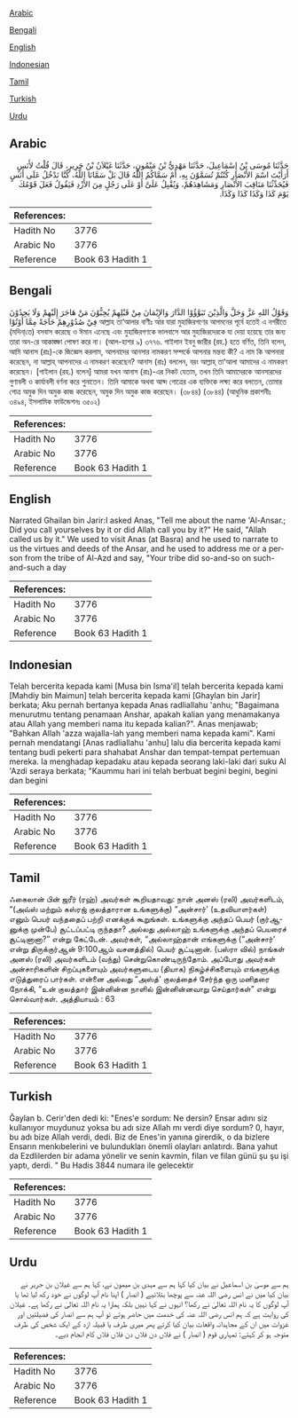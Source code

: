 [Arabic](#arabic)

[Bengali](#bengali)

[English](#english)

[Indonesian](#indonesian)

[Tamil](#tamil)

[Turkish](#turkish)

[Urdu](#urdu)

## Arabic


<div dir="rtl" lang="ar" style={{fontSize:'larger',backgroundColor:'#f8f9fa',padding:20}}>
حَدَّثَنَا مُوسَى بْنُ إِسْمَاعِيلَ، حَدَّثَنَا مَهْدِيُّ بْنُ مَيْمُونٍ، حَدَّثَنَا غَيْلاَنُ بْنُ جَرِيرٍ، قَالَ قُلْتُ لأَنَسٍ أَرَأَيْتَ اسْمَ الأَنْصَارِ كُنْتُمْ تُسَمَّوْنَ بِهِ، أَمْ سَمَّاكُمُ اللَّهُ قَالَ بَلْ سَمَّانَا اللَّهُ، كُنَّا نَدْخُلُ عَلَى أَنَسٍ فَيُحَدِّثُنَا مَنَاقِبَ الأَنْصَارِ وَمَشَاهِدَهُمْ، وَيُقْبِلُ عَلَىَّ أَوْ عَلَى رَجُلٍ مِنَ الأَزْدِ فَيَقُولُ فَعَلَ قَوْمُكَ يَوْمَ كَذَا وَكَذَا كَذَا وَكَذَا‏.‏
</div>
<div style={{backgroundColor:'#f8f9fa',padding:20, marginBottom: 10}}><table> <thead> <tr> <th>References:</th> <th></th> </tr> </thead> <tbody><tr><td>Hadith No</td><td>3776</td></tr><tr><td>Arabic No</td><td>3776</td></tr><tr><td>Reference</td><td>Book 63 Hadith 1</td></tr></tbody></table></div>

## Bengali


<div dir="ltr" lang="bn" style={{fontSize:'larger',backgroundColor:'#f8f9fa',padding:20}}>
وَقَوْلُ اللهِ عَزَّ وَجَلَّ وَالَّذِيْنَ تَبَوَّؤُوْا الدَّارَ وَالإِيْمَانَ مِنْ قَبْلِهِمْ يُحِبُّوْنَ مَنْ هَاجَرَ إِلَيْهِمْ وَلَا يَجِدُوْنَ فِيْ صُدُوْرِهِمْ حَاجَةً مِمَّا أُوْتُوْا আল্লাহ তা‘আলার বাণীঃ আর যারা মুহাজিরগণের আগমনের পূর্বে হতেই এ নগরীতে (মদিনা্‌‌তে) বসবাস করেছে ও ঈমান এনেছে এবং মুহাজিরগণকে ভালবাসে আর মুহাজিরদেরকে যা দেয়া হয়েছে তার জন্য তারা অন-রে আকাঙ্ক্ষা পোষণ করে না। (আল-হাশর ৯) ৩৭৭৬. গাইলান ইবনু জারীর (রহ.) হতে বর্ণিত, তিনি বলেন, আমি আনাস (রাঃ)-কে জিজ্ঞেস করলাম, আপনাদের আনসার নামকরণ সম্পর্কে আপনার মন্তব্য কী? এ নাম কি আপনারা করেছেন, না আল্লাহ্ আপনাদের এ নামকরণ করেছেন? আনাস (রাঃ) বললেন, বরং আল্লাহ্ তা‘আলা আমাদের এ নামকরণ করেছেন। [গাইলান (রহ.) বলেন] আমরা যখন আনাস (রাঃ)-এর নিকট যেতাম, তখন তিনি আমাদেরকে আনসারদের গুণাবলী ও কার্যাবলী বর্ণনা করে শুনাতেন। তিনি আমাকে অথবা আয্দ গোত্রের এক ব্যক্তিকে লক্ষ্য করে বলতেন, তোমার গোত্র অমুক দিন অমুক কাজ করেছেন, অমুক দিন অমুক কাজ করেছেন। (৩৮৪৪) (৩৮৪৪) (আধুনিক প্রকাশনীঃ ৩৪৯৪, ইসলামিক ফাউন্ডেশনঃ ৩৫০২)
</div>
<div style={{backgroundColor:'#f8f9fa',padding:20, marginBottom: 10}}><table> <thead> <tr> <th>References:</th> <th></th> </tr> </thead> <tbody><tr><td>Hadith No</td><td>3776</td></tr><tr><td>Arabic No</td><td>3776</td></tr><tr><td>Reference</td><td>Book 63 Hadith 1</td></tr></tbody></table></div>

## English


<div dir="ltr" lang="en" style={{fontSize:'larger',backgroundColor:'#f8f9fa',padding:20}}>
Narrated Ghailan bin Jarir:I asked Anas, "Tell me about the name 'Al-Ansar.; Did you call yourselves by it or did Allah call you by it?" He said, "Allah called us by it." We used to visit Anas (at Basra) and he used to narrate to us the virtues and deeds of the Ansar, and he used to address me or a person from the tribe of Al-Azd and say, "Your tribe did so-and-so on such-and-such a day
</div>
<div style={{backgroundColor:'#f8f9fa',padding:20, marginBottom: 10}}><table> <thead> <tr> <th>References:</th> <th></th> </tr> </thead> <tbody><tr><td>Hadith No</td><td>3776</td></tr><tr><td>Arabic No</td><td>3776</td></tr><tr><td>Reference</td><td>Book 63 Hadith 1</td></tr></tbody></table></div>

## Indonesian


<div dir="ltr" lang="id" style={{fontSize:'larger',backgroundColor:'#f8f9fa',padding:20}}>
Telah bercerita kepada kami [Musa bin Isma'il] telah bercerita kepada kami [Mahdiy bin Maimun] telah bercerita kepada kami [Ghaylan bin Jarir] berkata; Aku pernah bertanya kepada Anas radliallahu 'anhu; "Bagaimana menurutmu tentang penamaan Anshar, apakah kalian yang menamakanya atau Allah yang memberi nama itu kepada kalian?". Anas menjawab; "Bahkan Allah 'azza wajalla-lah yang memberi nama kepada kami". Kami pernah mendatangi [Anas radliallahu 'anhu] lalu dia bercerita kepada kami tentang budi pekerti para shahabat Anshar dan tempat-tempat pertemuan mereka. Ia menghadap kepadaku atau kepada seorang laki-laki dari suku Al 'Azdi seraya berkata; "Kaummu hari ini telah berbuat begini begini, begini dan begini
</div>
<div style={{backgroundColor:'#f8f9fa',padding:20, marginBottom: 10}}><table> <thead> <tr> <th>References:</th> <th></th> </tr> </thead> <tbody><tr><td>Hadith No</td><td>3776</td></tr><tr><td>Arabic No</td><td>3776</td></tr><tr><td>Reference</td><td>Book 63 Hadith 1</td></tr></tbody></table></div>

## Tamil


<div dir="ltr" lang="ta" style={{fontSize:'larger',backgroundColor:'#f8f9fa',padding:20}}>
ஃகைலான் பின் ஜரீர் (ரஹ்) அவர்கள் கூறியதாவது: நான் அனஸ் (ரலி) அவர்களிடம், “(அவ்ஸ் மற்றும் கஸ்ரஜ் குலத்தாரான உங்களுக்கு) “அன்சார்' (உதவியாளர்கள்) எனும் பெயர் வந்ததைப் பற்றி எனக்குக் கூறுங்கள். உங்களுக்கு அந்தப் பெயர் (குர்ஆனுக்கு முன்பே) சூட்டப்பட்டி ருந்ததா? அல்லது அல்லாஹ் உங்களுக்கு அந்தப் பெயரைச் சூட்டினானா?” என்று கேட்டேன். அவர்கள், “அல்லாஹ்தான் எங்களுக்கு (“அன்சார்' என்று திருக்குர்ஆன் 9:100ஆம் வசனத்தில்) பெயர் சூட்டினான். (பஸ்ரா வில்) நாங்கள் அனஸ் (ரலி) அவர்களிடம் (வந்து) சென்றுகொண்டிருந்தோம். அப்போது அவர்கள் அன்சாரிகளின் சிறப்புகளையும் அவர்களுடைய (தியாக) நிகழ்ச்சிகளையும் எங்களுக்கு எடுத்துரைப் பார்கள். என்னை அல்லது “அஸ்த்' குலத்தைச் சேர்ந்த ஒரு மனிதரை நோக்கி, “உன் குலத்தார் இன்னின்ன நாளில் இன்னின்னவாறு செய்தார்கள்” என்று சொல்வார்கள். அத்தியாயம் : 63
</div>
<div style={{backgroundColor:'#f8f9fa',padding:20, marginBottom: 10}}><table> <thead> <tr> <th>References:</th> <th></th> </tr> </thead> <tbody><tr><td>Hadith No</td><td>3776</td></tr><tr><td>Arabic No</td><td>3776</td></tr><tr><td>Reference</td><td>Book 63 Hadith 1</td></tr></tbody></table></div>

## Turkish


<div dir="ltr" lang="tr" style={{fontSize:'larger',backgroundColor:'#f8f9fa',padding:20}}>
Ğaylan b. Cerir'den dedi ki: "Enes'e sordum: Ne dersin? Ensar adını siz kullanıyor muydunuz yoksa bu adı size Allah mı verdi diye sordum? 0, hayır, bu adı bize Allah verdi, dedi. Biz de Enes'in yanına girerdik, o da bizlere Ensarın menkıbelerini ve bulundukları önemli olayları anlatırdı. Bana yahut da Ezdlilerden bir adama yönelir ve senin kavmin, filan ve filan günü şu şu işi yaptı, derdi. " Bu Hadis 3844 numara ile gelecektir
</div>
<div style={{backgroundColor:'#f8f9fa',padding:20, marginBottom: 10}}><table> <thead> <tr> <th>References:</th> <th></th> </tr> </thead> <tbody><tr><td>Hadith No</td><td>3776</td></tr><tr><td>Arabic No</td><td>3776</td></tr><tr><td>Reference</td><td>Book 63 Hadith 1</td></tr></tbody></table></div>

## Urdu


<div dir="rtl" lang="ur" style={{fontSize:'larger',backgroundColor:'#f8f9fa',padding:20}}>
ہم سے موسیٰ بن اسماعیل نے بیان کیا کہا ہم سے مہدی بن میمون نے، کہا ہم سے غیلان بن جریر نے بیان کیا میں نے انس رضی اللہ عنہ سے پوچھا بتلائیے ( انصار ) اپنا نام آپ لوگوں نے خود رکھ لیا تھا یا آپ لوگوں کا یہ نام اللہ تعالیٰ نے رکھا؟ انہوں نے کہا نہیں بلکہ ہمارا یہ نام اللہ تعالیٰ نے رکھا ہے۔ غیلان کی روایت ہے کہ ہم انس رضی اللہ عنہ کی خدمت میں حاضر ہوتے تو آپ ہم سے انصار کی فضیلتیں اور غزوات میں ان کے مجاہدانہ واقعات بیان کیا کرتے پھر میری طرف یا قبیلہ ازد کے ایک شخص کی طرف متوجہ ہو کر کہتے: تمہاری قوم ( انصار ) نے فلاں دن فلاں دن فلاں فلاں کام انجام دیے۔
</div>
<div style={{backgroundColor:'#f8f9fa',padding:20, marginBottom: 10}}><table> <thead> <tr> <th>References:</th> <th></th> </tr> </thead> <tbody><tr><td>Hadith No</td><td>3776</td></tr><tr><td>Arabic No</td><td>3776</td></tr><tr><td>Reference</td><td>Book 63 Hadith 1</td></tr></tbody></table></div>